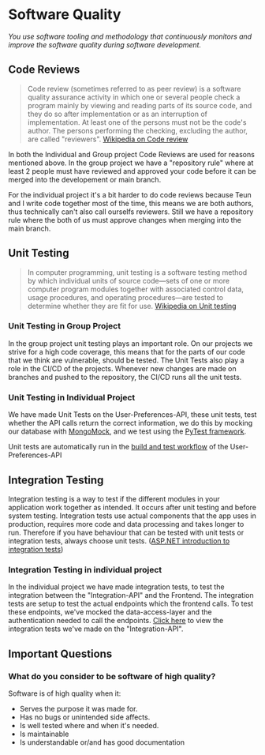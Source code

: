 # Software Quality
*You use software tooling and methodology that continuously monitors and improve the software quality during software development.*

## Code Reviews
>Code review (sometimes referred to as peer review) is a software quality assurance activity in which one or several people check a program mainly by viewing and reading parts of its source code, and they do so after implementation or as an interruption of implementation. At least one of the persons must not be the code's author. The persons performing the checking, excluding the author, are called "reviewers".
[Wikipedia on Code review](https://en.wikipedia.org/wiki/Code_review)

In both the Individual and Group project Code Reviews are used for reasons mentioned above.
In the group project we have a "repository rule" where at least 2 people must have reviewed and approved your code before it can be merged into the developement or main branch.

For the individual project it's a bit harder to do code reviews because Teun and I write code together most of the time, this means we are both authors, thus technically can't also call ourselfs reviewers. Still we have a repository rule where the both of us must approve changes when merging into the main branch. 

## Unit Testing
>In computer programming, unit testing is a software testing method by which individual units of source code—sets of one or more computer program modules together with associated control data, usage procedures, and operating procedures—are tested to determine whether they are fit for use.
[Wikipedia on Unit testing](https://en.wikipedia.org/wiki/Unit_testing)

### Unit Testing in Group Project
In the group project unit testing plays an important role. On our projects we strive for a high code coverage, this means that for the parts of our code that we think are vulnerable, should be tested. The Unit Tests also play a role in the CI/CD of the projects. Whenever new changes are made on branches and pushed to the repository, the CI/CD runs all the unit tests.

### Unit Testing in Individual Project
We have made Unit Tests on the User-Preferences-API, these unit tests, test whether the API calls return the correct information, we do this by mocking our database with [MongoMock](https://github.com/mongomock/mongomock), and we test using the [PyTest framework](https://docs.pytest.org/).

Unit tests are automatically run in the [build and test workflow](https://github.com/IPS3-DB04-Teun-Mos-Lukas-Jansen/User-Preferences-API/blob/main/.github/workflows/build-and-test.yml) of the User-Preferences-API

## Integration Testing
Integration testing is a way to test if the different modules in your application work together as intended. It occurs after unit testing and before system testing.
Integration tests use actual components that the app uses in production, requires more code and data processing and takes longer to run. Therefore if you have behaviour that can be tested with unit tests or integration tests, always choose unit tests. ([ASP.NET introduction to integration tests](https://learn.microsoft.com/en-us/aspnet/core/test/integration-tests?view=aspnetcore-7.0))

### Integration Testing in individual project
In the individual project we have made integration tests, to test the integration between the "Integration-API" and the Frontend.
The integration tests are setup to test the actual endpoints which the frontend calls. To test these endpoints, we've mocked the data-access-layer and the authentication needed to call the endpoints.
[Click here](https://github.com/IPS3-DB04-Teun-Mos-Lukas-Jansen/Integration-API/tree/main/Integration-API/Integration-API.Integration-tests) to view the integration tests we've made on the "Integration-API".

## Important Questions
### What do you consider to be software of high quality?
Software is of high quality when it:
- Serves the purpose it was made for.
- Has no bugs or unintended side affects.
- Is well tested where and when it's needed.
- Is maintainable
- Is understandable or/and has good documentation




